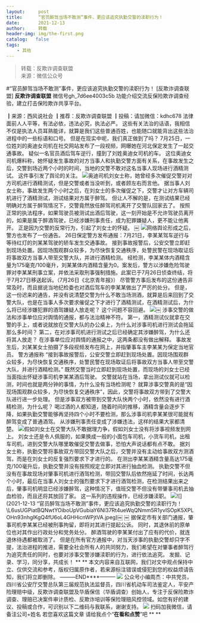 ```yaml
---
layout:     post
title:      “官员醉驾当场不敢测”事件，更应该追究执勤交警的渎职行为！
date:       2021-12-13
author:     转载
header-img: img/the-first.png
catalog:   false
tags:
    - 其他
---
```


<blockquote><p>转载：反欺诈调查联盟<br>
来源：微信公众号</p></blockquote>

#“官员醉驾当场不敢测”事件，更应该追究执勤交警的渎职行为！
[反欺诈调查联盟]
**反欺诈调查联盟**
微信号gh_7d6ee4003c5b
功能介绍交流反保险欺诈调查经验，建立打击保险欺诈共享平台。

┃来源：西风说社会
┃推荐：反欺诈调查联盟
┃投稿：请加微信：kdhc678
法律面前人人平等，有法必依，违法必究，执法必严。
这些有关法治的话语，我相信不仅是执法人员耳熟能详，就算是我们这些普通百姓，也能随口就能背出这些法治进程中的一些标语和口号。
但是在现实中呢，我们真正做到了吗？
7月25日，一位姓刘的奥迪女司机在社交网站发布了一段视频，网曝她在河北保定发生了一起交通事故。
疑似一名官员酒后驾车逆行，撞到了刘姓奥迪女司机的车。
这位奥迪女司机爆料称，她怀疑发生事故的对方当事人和执勤交警方面有关系，在事故发生之后，交警到场近两个小时的时间，当地的交警不敢对这名当事人现场进行酒精测试。
这件事引发了舆论的关注。
![]({{site.baseurl}}/postimg/L6usUGPiatBQNwtYOiboUpVGubiaY6NI37RUv5RKquiac7BicNX9ibz6qJNcfkhXVdZcRViaKPt5XMmwARuzTLg04ibUkg.jpeg)​
奥迪司机刘女士称，她曾经多次催促交警对对方司机进行酒精测试，但是交警或者当没听到，或者顾左右而言他。
据当事人刘女士称，事故发生两个小时之后，在刘女士的多次催促之下，交警才让对方车辆司机进行了酒精测试，测试结果对方属于醉驾。
但让人不解的是，在测试结果已经明确对方属于醉驾情况下，交警竟然放任醉驾司机离开了交警队回家去了。
按照正常的执法程序，如果驾驶员被测试出酒后驾驶，这一刻开始是不允许驾驶员离开的，如果是属于醉酒驾驶，已经涉嫌刑事责任，成为犯罪嫌疑人，更不能让他离开。
正是因为交警的反常行为，引起了刘女士的怀疑。
￼
![]({{site.baseurl}}/postimg/L6usUGPiatBQNwtYOiboUpVGubiaY6NI37RibmoX7xh0WbVheKiaicCtg80tCyFZ0txnlibtGRdFssHRfT8956uH1xSLQ.jpeg)​
网络舆论形成之后，警方也发布了一份通告。
26日保定警方发布通报：7月21日，李某某驾车逆行与等待红灯的刘某某驾驶的轿车发生交通事故。
接到事故报警后，公安交警立即赶到现场处置。因现场围观群众较多，为尽快恢复交通秩序，处警民警在现场取证后将事故双方当事人带至交警大队，并进行酒精检测。
经检测，李某某体内酒精含量为175毫克/100毫升，刘某某体内酒精含量为0。案发后，警方以涉嫌危险驾驶罪对李某某刑事立案，并依法采取刑事强制措施。此案已于7月26日侦查终结，将于7月27日移送起诉。（7月26日《北京青年报》）
尽管警方事后发布的这份通告非常及时，而且据说当地纪检委也对酒后驾车的李某某做出了严厉的处分。
但是，这一份迟来的通告，并没有说清楚交警为什么不敢当场测酒，就算是后来回到了交警大队，也是在当事人多次要求催促之下才进行了酒精测试，在酒精测试后，为什么将已经涉嫌犯罪的酒驾嫌疑人放走呢？
这个问题不容回避。
![]({{site.baseurl}}/postimg/L6usUGPiatBQNwtYOiboUpVGubiaY6NI37R1KEZxbkfr2cwM35ia7PEK1NDia9cg0cajSauAnSVC2QAYx1KZPiaJgjMA.png)​
￼
涉事交警的做法和涉事单位应对舆情的通报，都与法治精神不符。
第一，酒精测试仪就拿在交警的手上，或者说就放在交警大队的办公桌上，为什么对涉事司机进行测试会拖延那么多时间？
第二，在对涉事司机进行测试之后已经确定其涉嫌醉驾，为什么还将其人放走？
在涉事单位应对舆情的通报之中，这两条都没有做出解释。
事故发生后，刘某某女士拍摄了多段视频发布在网上，并指肇事车主李某某为保定当地官员。
警方通报称
“接到事故报警后，公安交警立即赶到现场处置。因现场围观群众较多，为尽快恢复交通秩序，处警民警在现场取证后将事故双方当事人带至交警大队，并进行酒精检测。”
既然交警当时立即赶到现场处置，而现场的刘女士已经当面指出怀疑涉事司机李某某酒后驾驶。
交警就站在当场，拿出测试仪就可以检测，时间也就是两分钟的事情，为什么没有当场检测呢？
就算涉事交警真的是“因现场围观群众较多，为尽快恢复交通秩序”，因此，交警将事故双方带到了交警大队进行进一步处理。
但是涉事双方被带到交警大队快两个小时，依然没有进行酒精检测，为什么呢？
喝过酒的人都知道，随着时间的推移，酒精含量会逐步下降，如果执勤交警能够再坚持四个小时不要检测，那么涉事司机李某某很可能就有醉驾变成了普通酒驾。
从涉嫌刑事责任变成了涉嫌违法，这样的结果大家都清楚。
![]({{site.baseurl}}/postimg/L6usUGPiatBQNwtYOiboUpVGubiaY6NI37RsCOanJBbaBepKftVZwPMicDHAu8rNicRNXE5TX0HR7RIgAAfPrBuRqgA.jpeg)​
假如刘女士在交警大队不敢据理力争，假如刘女士没有将涉事视频发到网上。
刘女士还是令人佩服的，如果换成一般的小面包车司机，小货车司机，出租车司机，进到交警大队哪里敢催促交警去做事，恐怕大声说话都有点不敢。
据刘女士称，执勤交警将事故双方带回交警大队之后，交警并没有主动给事故双方测酒驾，而是在刘女士的反复强烈要求下才进行的。
在测出李某某酒精含量高达175毫克/100毫升后，执勤交警并没有按照规定立即对其进行抽血检测。
执勤交警不但没有在事故现场对肇事司机进行酒驾检测，带回交警队后依然拖延了时间，长达两个小时，最后在当事人刘女士的强烈要求下才进行酒驾检测，在检测结果出来之后，肇事司机明显已经涉嫌醉驾，这种情况下，值班交警不但没有带肇事司机去抽血检验，而且还将其放回了家。
这一系列的违规操作，已经涉嫌渎职。
![]({{site.baseurl}}/postimg/L6usUGPiatBQNwtYOiboUpVGubiaY6NI37R3fRFWUSC9sHzicgIo2dBSD8Iq3x630KtKCJsZqYfHibEm6qv9GRtKyHg.jpeg)​![](2021-12-13
“官员醉驾当场不敢测”事件，更应该追究执勤交警的渎职行为！\\L6usUGPiatBQNwtYOiboUpVGubiaY6NI37Rt4ueWqQNmm5R1yvISOpK5XPLOHn93nhglKgQ4fU6oL4GHHicnWPjtVA.jpeg)​
￼
￼
据保定市有关部门通报，肇事司机李某某已经被刑事拘留，即将对其进行提起公诉。
同时，其退休前的原单位也对其作出行政处分和党务处分。
醉酒驾驶的李某某付出了应有的代价，就连退休待遇都被取消了。
但是在所有官方通报中，对当天涉事的执勤交警却只字不提，法治进程的推进，需要全社会所有人的共同努力，我们希望在对肇事者醉驾行为追究责任的同时，也要对涉事交警涉嫌渎职的行为，进行依法追究。
发掘、记录、学习，同分享，共成长！
**
**
本文内容来自互联网，我们对文中观点保持中立、仅供交流和参考，版权归属原作者，若来源标注错误或侵犯到您的权益烦请告知，我们将立即删除。
———END****———
![]({{site.baseurl}}/postimg/L6usUGPiatBSs5Yxdp5NU9dpdqWanE7Mq7XpTo0mwlia1gia9NNFGTRYKdpVvrK2KgpAPictg52F8U9sicXI1jQ1dzA.jpeg)
公众号小编周杰：中共党员，四川省公安厅交警总队第三届规范执法监督员，四川省机动车司法鉴定人，平安产险理赔中级，反欺诈调查联盟及华盾保信（华盾调查）创始人，专注于反保险欺诈调查、理赔已决案件审计质检、反欺诈培训等保险理赔风控领域。如您有好的建议、投稿或合作，可识别以下二维码与我联系，谢谢支持。
![]({{site.baseurl}}/postimg/L6usUGPiatBS3wrVRuWQYeic3juNbQs2kiaCeq6U3Y7sobzUaIjwichkaPNyMQzDdM5fXhxqgA74BJYGaLDib5TIqKA.jpeg)
扫码加我微信，请备注公司+姓名
若您喜欢这篇文章
请给我点个“**在看和点赞**”吧
**
**
